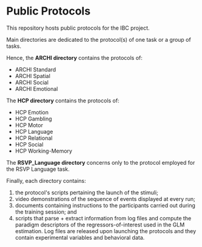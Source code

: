 # Public Protocols
This repository hosts public protocols for the IBC project.  

Main directories are dedicated to the protocol(s) of one task or a group of tasks.  

Hence, the __ARCHI directory__ contains the protocols of:  
* ARCHI Standard  
* ARCHI Spatial  
* ARCHI Social    
* ARCHI Emotional    

The __HCP directory__ contains the protocols of:  
* HCP Emotion  
* HCP Gambling    
* HCP Motor  
* HCP Language    
* HCP Relational    
* HCP Social   
* HCP Working-Memory    

The __RSVP\_Language directory__ concerns only to the protocol employed for the RSVP Language task.  

Finally, each directory contains:  
1. the protocol's scripts pertaining the launch of the stimuli;  
2. video demonstrations of the sequence of events displayed at every run;  
3. documents containing instructions to the participants carried out during the training session; and  
4. scripts that parse + extract information from log files and compute the paradigm descriptors of the regressors-of-interest used in the GLM estimation. Log files are released upon launching the protocols and they contain experimental variables and behavioral data.
